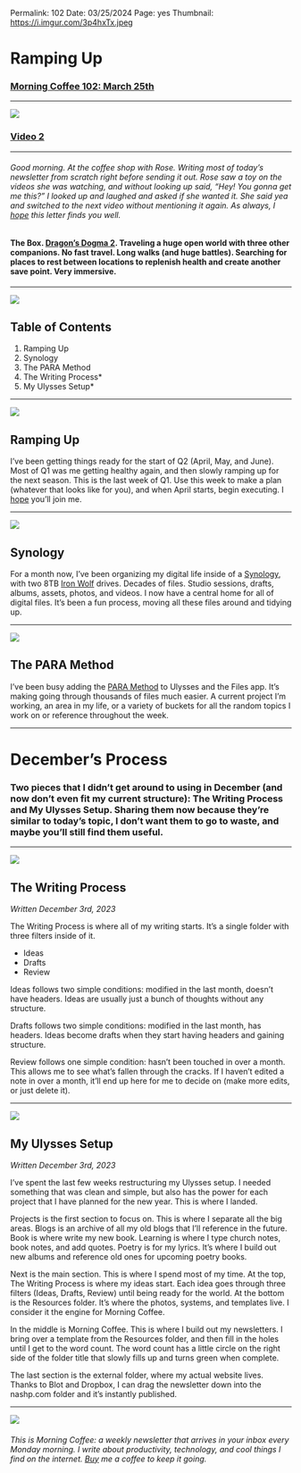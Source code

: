 
Permalink: 102
Date: 03/25/2024
Page: yes
Thumbnail: https://i.imgur.com/3p4hxTx.jpeg

# Ramping Up

### [Morning Coffee 102: March 25th](https://nashp.com/102)

---- 

![](https://nashp.com/_media/mc.gif)

### [Video 2](https://www.patreon.com/posts/march-25th-2024-101034122?utm_medium=clipboard_copy&utm_source=copyLink&utm_campaign=postshare_creator&utm_content=join_link)

---- 

###### Good morning. At the coffee shop with Rose. Writing most of today’s newsletter from scratch right before sending it out. Rose saw a toy on the videos she was watching, and without looking up said, “Hey! You gonna get me this?” I looked up and laughed and asked if she wanted it. She said yea and switched to the next video without mentioning it again. As always, I [hope](mailto:nashp@me.com) this letter finds you well.

#### The Box. [Dragon’s Dogma 2](https://youtu.be/Td4Kek2gtYM?si=D59Y1z1AaW_9gzPS). Traveling a huge open world with three other companions. No fast travel. Long walks (and huge battles). Searching for places to rest between locations to replenish health and create another save point. Very immersive.

---- 

![](https://i.imgur.com/eO2hcg2.jpg)

## Table of Contents

1. Ramping Up
2. Synology
3. The PARA Method
4. The Writing Process\*
5. My Ulysses Setup\*

---- 

![](https://media1.giphy.com/media/jwmhKPsgvadJwOAQRB/giphy.gif)

## Ramping Up

I’ve been getting things ready for the start of Q2 (April, May, and June). Most of Q1 was me getting healthy again, and then slowly ramping up for the next season. This is the last week of Q1. Use this week to make a plan (whatever that looks like for you), and when April starts, begin executing. I [hope](mailto:nashp@me.com) you’ll join me.

---- 

![](https://imgur.com/C9UvGsa.jpg)

## Synology

For a month now, I’ve been organizing my digital life inside of a [Synology](https://www.synology.com/en-us), with two 8TB [Iron Wolf](https://a.co/d/1YDnIoE) drives. Decades of files. Studio sessions, drafts, albums, assets, photos, and videos. I now have a central home for all of digital files. It’s been a fun process, moving all these files around and tidying up.

---- 

![](https://imgur.com/dVe3yVN.jpg)

## The PARA Method

I’ve been busy adding the [PARA Method](https://fortelabs.com/blog/para/) to Ulysses and the Files app. It’s making going through thousands of files much easier. A current project I’m working, an area in my life, or a variety of buckets for all the random topics I work on or reference throughout the week.

---- 

# December’s Process

### Two pieces that I didn’t get around to using in December (and now don’t even fit my current structure): The Writing Process and My Ulysses Setup. Sharing them now because they’re similar to today’s topic, I don’t want them to go to waste, and maybe you’ll still find them useful.

---- 

![](https://i.imgur.com/A56cjds.jpg)

## The Writing Process

*Written December 3rd, 2023*

The Writing Process is where all of my writing starts. It’s a single folder with three filters inside of it. 

- Ideas
- Drafts
- Review

Ideas follows two simple conditions: modified in the last month, doesn’t have headers. Ideas are usually just a bunch of thoughts without any structure. 

Drafts follows two simple conditions: modified in the last month, has headers. Ideas become drafts when they start having headers and gaining structure.

Review follows one simple condition: hasn’t been touched in over a month. This allows me to see what’s fallen through the cracks. If I haven’t edited a note in over a month, it’ll end up here for me to decide on (make more edits, or just delete it).

---- 

![](https://i.imgur.com/47uEusR.jpg)

## My Ulysses Setup

*Written December 3rd, 2023*

I’ve spent the last few weeks restructuring my Ulysses setup. I needed something that was clean and simple, but also has the power for each project that I have planned for the new year. This is where I landed. 

Projects is the first section to focus on. This is where I separate all the big areas. Blogs is an archive of all my old blogs that I’ll reference in the future. Book is where write my new book. Learning is where I type church notes, book notes, and add quotes. Poetry is for my lyrics. It’s where I build out new albums and reference old ones for upcoming poetry books.

Next is the main section. This is where I spend most of my time. At the top, The Writing Process is where my ideas start. Each idea goes through three filters (Ideas, Drafts, Review) until being ready for the world. At the bottom is the Resources folder. It’s where the photos, systems, and templates live. I consider it the engine for Morning Coffee.

In the middle is Morning Coffee. This is where I build out my newsletters. I bring over a template from the Resources folder, and then fill in the holes until I get to the word count. The word count has a little circle on the right side of the folder title that slowly fills up and turns green when complete. 

The last section is the external folder, where my actual website lives. Thanks to Blot and Dropbox, I can drag the newsletter down into the nashp.com folder and it’s instantly published.

---- 

![](https://i.imgur.com/MwejBou.jpg)

###### This is Morning Coffee: a weekly newsletter that arrives in your inbox every Monday morning. I write about productivity, technology, and cool things I find on the internet. [Buy](https://buy.stripe.com/fZe4jqd135LRc4U4gj) me a coffee to keep it going.
